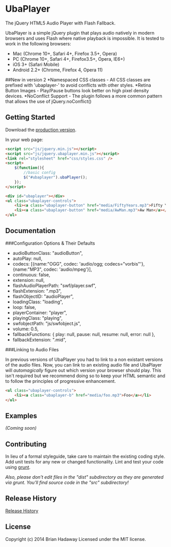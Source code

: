 # UbaPlayer

The jQuery HTML5 Audio Player with Flash Fallback.

UbaPlayer is a simple jQuery plugin that plays audio natively in modern browsers and uses Flash where native playback is impossible. It is tested to work in the following browsers:
 * Mac (Chrome 10+, Safari 4+, Firefox 3.5+, Opera)
 * PC (Chrome 10+, Safari 4+, Firefox3.5+, Opera, IE6+)
 * iOS 3+ (Safari Mobile)
 * Android 2.2+ (Chrome, Firefox 4, Opera 11)

##New in version 2
*Namespaced CSS classes - All CSS classes are prefixed with 'ubaplayer-' to avoid conflicts with other styles.
*Retina Button Images - Play/Pause buttons look better on high pixel density devices.
*NoConflict Support - The plugin follows a more common pattern that allows the use of jQuery.noConflict()

## Getting Started
Download the [production version][zip].

[zip]: https://github.com/brianhadaway/UbaPlayer/zipball/master

In your web page:

```html
<script src="js/jquery.min.js"></script>
<script src="js/jquery.ubaplayer.min.js"></script>
<link rel="stylesheet" href="css/styles.css" />
<script>
    $(function(){
		//basic config
		$("#ubaplayer").ubaPlayer();
    });
</script>

<div id="ubaplayer"></div>
<ul class="ubaplayer-controls">
    <li><a class="ubaplayer-button" href="media/FiftyYears.mp3">Fifty Years</a></li>
    <li><a class="ubaplayer-button" href="media/AwMan.mp3">Aw Man</a></li>
</ul>
```

## Documentation

###Configuration Options & Their Defaults

* audioButtonClass:         "audioButton",
* autoPlay:                 null,
* codecs:                   [{name:"OGG", codec: 'audio/ogg; codecs="vorbis"'}, {name:"MP3", codec: 'audio/mpeg'}],
* continuous:               false,
* extension:                null,
* flashAudioPlayerPath:     "swf/player.swf",
* flashExtension:           ".mp3",
* flashObjectID:            "audioPlayer",
* loadingClass:             "loading",
* loop:                     false,
* playerContainer:          "player",
* playingClass:             "playing",
* swfobjectPath:            "js/swfobject.js",
* volume:                   0.5,
* fallbackFunctions:        { play: null, pause: null, resume: null, error: null },
* fallbackExtension:        ".mid",

###Linking to Audio Files

In previous versions of UbaPlayer you had to link to a non existant versions of the audio files. Now, you can link to an existing audio file and UbaPlayer will _automagically_ figure out which version your browser should play. This isn't required but we recommend doing so to keep your HTML semantic and to follow the principles of progressive enhancement.

```html
<ul class="ubaplayer-controls">
    <li><a class="ubaplayer-b" href="media/foo.mp3">Foo</a></li>
</ul>
```

## Examples
_(Coming soon)_

## Contributing
In lieu of a formal styleguide, take care to maintain the existing coding style. Add unit tests for any new or changed functionality. Lint and test your code using [grunt](https://github.com/cowboy/grunt).

_Also, please don't edit files in the "dist" subdirectory as they are generated via grunt. You'll find source code in the "src" subdirectory!_

## Release History
[Release History](https://github.com/brianhadaway/UbaPlayer/releases)

## License
Copyright (c) 2014 Brian Hadaway
Licensed under the MIT license.
